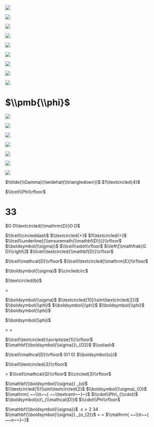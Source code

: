 ![](https://www.nta.go.jp/tmp/62b153c6-5963-43ad-95a9-28fa78453e54/images/4ffc926b053ff00d06a840578e2defb60bd1faf38ae088d70b3ccf4b6e93d5b8.jpg)

![](https://www.nta.go.jp/tmp/62b153c6-5963-43ad-95a9-28fa78453e54/images/9d9bb0f45505d91a92728228cfb91e878975ef775e075372159278e990097ac2.jpg)

![](https://www.nta.go.jp/tmp/62b153c6-5963-43ad-95a9-28fa78453e54/images/53411f1a70220273691799dad91cd3239ad0300739e7328b879f021896ea6ac4.jpg)

![](https://www.nta.go.jp/tmp/62b153c6-5963-43ad-95a9-28fa78453e54/images/d06c177a2c8bc84106affac33c9c85453672735863da39c637076e62ae57d471.jpg)

![](https://www.nta.go.jp/tmp/62b153c6-5963-43ad-95a9-28fa78453e54/images/17618fa7587fc54a425dafbd683b659931e2d830fb37a60c3f139e2c165b11f5.jpg)

![](https://www.nta.go.jp/tmp/62b153c6-5963-43ad-95a9-28fa78453e54/images/d8a0fdc64e89df58f0fb646d45187df36f9aee539506d691a6a825b2c64e0d3e.jpg)

![](https://www.nta.go.jp/tmp/62b153c6-5963-43ad-95a9-28fa78453e54/images/0114a337a4f070483d2b4035ec43c58af5d5f8a69b0cb9719fee7ecb8117fd5c.jpg)

![](https://www.nta.go.jp/tmp/62b153c6-5963-43ad-95a9-28fa78453e54/images/12f37a5f1791fa50e2377b636b06c57a75dec4270c2a53664f5e9d3b88b65057.jpg)

![](https://www.nta.go.jp/tmp/62b153c6-5963-43ad-95a9-28fa78453e54/images/82f2903454f466bde9a1ba4a976347268b476e7b8789e35e335b82d3dd2a7d81.jpg)

# $\\pmb{\\phi}$

![](https://www.nta.go.jp/tmp/62b153c6-5963-43ad-95a9-28fa78453e54/images/42b824ec8eabbf3f2b808c99e574706e751ad996366b877b4a98d3d07563dd70.jpg)

![](https://www.nta.go.jp/tmp/62b153c6-5963-43ad-95a9-28fa78453e54/images/14edeadb052f002082fa7bbe256837adff53c29d3d2e8e741172672051721132.jpg)

![](https://www.nta.go.jp/tmp/62b153c6-5963-43ad-95a9-28fa78453e54/images/ad44b804951c1841dc6af3261d8d3c4b5c265432e42cf9ae543a3dbc44c93bae.jpg)

![](https://www.nta.go.jp/tmp/62b153c6-5963-43ad-95a9-28fa78453e54/images/52c0b7d43906cf153dd95bca27f5a9eed00ca763b4814f6c4379081162b9fca6.jpg)

![](https://www.nta.go.jp/tmp/62b153c6-5963-43ad-95a9-28fa78453e54/images/c2ea4047f7684b681d9b60f195847b01813dc129e5d022e8fe7281d9b93313c1.jpg)

![](https://www.nta.go.jp/tmp/62b153c6-5963-43ad-95a9-28fa78453e54/images/7f21a936ca583c7590a37e0c92d8b11ac96b9ec4b3c5618df599b9d826445d62.jpg)

![](https://www.nta.go.jp/tmp/62b153c6-5963-43ad-95a9-28fa78453e54/images/de846e17610f850678137d21eea0e130796c7c4bd22d51f2b86b5baa4344e132.jpg)

$\\tilde{\\Gamma}(\\widehat{\\triangledown})$ $1\\textcircled{4}$

$\\lceil\\Phi\\rfloor$

# 33

$O D\\textcircled{\\mathrm{D}}O D$

$\\lceil\\circleddash$ $\\textcircled{+}$ $1\\textcircled{<}$ $\\lceil\\underline{{\\ensuremath{\\mathbf{D}}}}\\rfloor$ $\\boldsymbol{\\sigma})$ $\\lceil\\odot\\rfloor$ $\\left\[\\mathfrak{G D}\\right\]$ $\\lceil\\textcircled{\\mathbf{D}}\\rfloor$

$\\lceil\\mathcal{D}\\rfloor$ $\\lceil\\textcircled{\\mathrm{E}}\\rfloor$

$\\boldsymbol{\\sigma}$ $\\circledcirc$

$\\textcircled{b}$

$=$

$\\boldsymbol{\\sigma}$ $\\textcircled{10}\\sim\\textcircled{2})$ $\\boldsymbol{\\phi}$ $\\boldsymbol{\\phi}$ $\\boldsymbol{\\phi}$ $\\boldsymbol{\\phi}$

$\\boldsymbol{\\phi}$

$=$ $=$

$\\lceil\\textcircled{\\scriptsize{1}}\\rfloor$ $\\mathbf{\\boldsymbol{\\sigma}}\_{O2}$ $\\oslash$

$\\lceil\\mathcal{D}\\rfloor$ $0)1$ $0)$ $\\boldsymbol{o})$

$\\lceil\\textcircled{3}\\rfloor$

$=$ $\\lceil\\mathcal{Q}\\rfloor$ $\\circled{3}\\rfloor$

$\\mathbf{\\boldsymbol{\\sigma}} _{o}$ $(\\textcircled{1})\\sim\\textcircled{2}$ $\\boldsymbol{\\sigma}_{O}$ $\\mathrm{ ~~\\it~~{ ~~\\textcent~~}~}$ $\\cdot\\Phi\_{\\cdot}$ $\\boldsymbol{o}\_{\\mathcal{D}}$ $\\cdot\\Phi\\rfloor$

$\\mathbf{\\boldsymbol{\\sigma}}$ $\ x>2$ 34 $\\mathbf{\\boldsymbol{\\sigma}} _{o_{2}}$ $=$ $=$ $\\mathrm{ ~~\\it~~{ ~~o~~}~}$